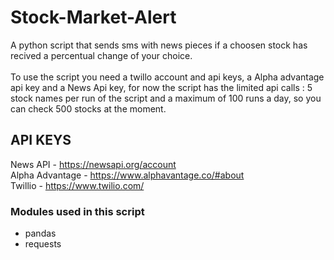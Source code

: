 # Stock-Market-Alert

A python script that sends sms with news pieces if a choosen stock has recived a percentual change of your choice.<br><br>
To use the script you need a twillo account and api keys, a Alpha advantage api key and a News Api key, for now the script has the limited api calls : 5 stock names per run of the script and a maximum of 100 runs a day, so you can check 500 stocks at the moment.

## API KEYS
News API - https://newsapi.org/account<br>
Alpha Advantage - https://www.alphavantage.co/#about<br>
Twillio - https://www.twilio.com/<br>

### Modules used in this script
- pandas
- requests


